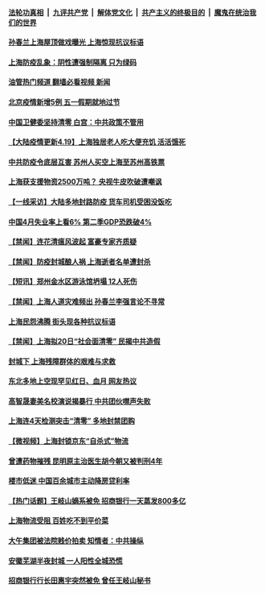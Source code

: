 ####  [法轮功真相](../../../../basic/blob/master/README.md?t=04190931) &nbsp;|&nbsp; [九评共产党](../../../../9ping.md/blob/master/README.md?t=04190931) &nbsp;|&nbsp; [解体党文化](../../../../jtdwh.md/blob/master/README.md?t=04190931)  &nbsp;|&nbsp; [共产主义的终极目的](../../../../gczydzjmd.md/blob/master/README.md?t=04190931) &nbsp;|&nbsp; [魔鬼在统治我们的世界](../../../../mgztzwmdsj.md/blob/master/README.md?t=04190931) 

#### [孙春兰上海屋顶做戏曝光 上海惊现抗议标语](../pages/prog204/a103403943.md?t=04190931) 

#### [上海防疫乱象：阴性遭强制隔离 只为绿码](../pages/prog204/a103403928.md?t=04190931) 

#### [油管热门频道 翻墙必看视频 新闻](http://78.141.244.201:81/youtube.html?04190931)

#### [北京疫情新增5例 五一假期就地过节](../pages/prog204/a103403877.md?t=04190931) 

#### [中国卫健委坚持清零 白宫：中共政策不管用](../pages/prog204/a103403918.md?t=04190931) 

#### [【大陆疫情更新4.19】上海独居老人吃大便充饥 活活饿死](../pages/prog204/a103397158.md?t=04190931) 


#### [中共防疫令底层互害 苏州人买空上海至苏州高铁票](../pages/prog204/a103403839.md?t=04190931) 

#### [上海获支援物资2500万吨？ 央视牛皮吹破遭嘲讽](../pages/prog204/a103403823.md?t=04190931) 

#### [【一线采访】大陆多地封路防疫 货车司机受困没饭吃](../pages/prog204/a103403757.md?t=04190931) 


#### [中国4月失业率上看6% 第二季GDP恐跌破4%](../pages/prog204/a103403717.md?t=04190931) 


#### [【禁闻】连花清瘟风波起 富豪专家齐质疑](../pages/prog204/a103403612.md?t=04190931) 

#### [【禁闻】防疫封城酿人祸 上海逝者名单遭封杀](../pages/prog204/a103403597.md?t=04190931) 

#### [【短讯】郑州金水区游泳馆坍塌 12人死伤](../pages/prog204/a103403591.md?t=04190931) 

#### [【禁闻】上海人道灾难频出 孙春兰李强言论不寻常](../pages/prog204/a103403595.md?t=04190931) 

#### [上海民怨沸腾 街头现各种抗议标语](../pages/prog204/a103403603.md?t=04190931) 

#### [【禁闻】上海拟20日“社会面清零” 民揭中共造假](../pages/prog204/a103403587.md?t=04190931) 

#### [封城下 上海残障群体的艰难与求救](../pages/prog204/a103403663.md?t=04190931) 

#### [东北多地上空现罕见红日、血月 网友热议](../pages/prog204/a103403590.md?t=04190931) 

#### [高智晟妻美名校演说揭暴行 中共团伙噤声失败](../pages/prog204/a103403579.md?t=04190931) 

#### [上海连4天检测突击“清零” 多地封禁团购](../pages/prog204/a103403565.md?t=04190931) 

#### [【微视频】上海封锁京东“自杀式”物流](../pages/prog204/a103403550.md?t=04190931) 

#### [曾遭药物摧残 昆明原主治医生胡今朝又被判刑4年](../pages/prog204/a103403373.md?t=04190931) 

#### [楼市低迷 中国百余城市主动降房贷利率](../pages/prog204/a103403506.md?t=04190931) 

#### [【热门话题】王岐山嫡系被免 招商银行一天蒸发800多亿](../pages/prog204/a103403388.md?t=04190931) 

#### [上海物流受阻 百姓吃不到平价菜](../pages/prog204/a103403435.md?t=04190931) 

#### [大午集团被法院贱价拍卖 知情者：中共操纵](../pages/prog204/a103403426.md?t=04190931) 

#### [安徽芜湖半夜封城 一人阳性全城恐慌](../pages/prog204/a103403378.md?t=04190931) 

#### [招商银行行长田惠宇突然被免 曾任王岐山秘书](../pages/prog204/a103403386.md?t=04190931) 

<img src='http://gfw-breaker.win/goodnews/indexes/prog204.md' width='0px' height='0px'/>
